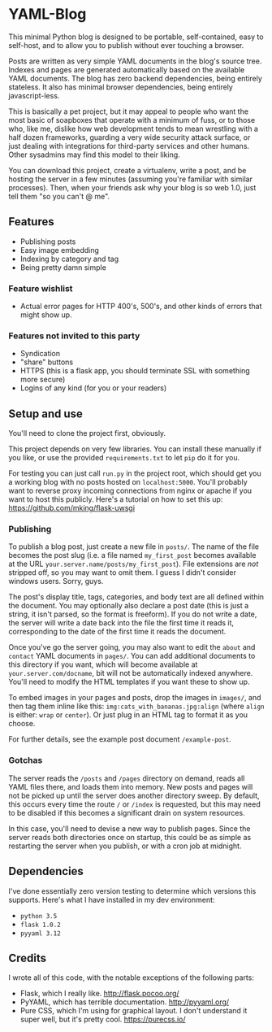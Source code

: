 # YAML-Blog 
This minimal Python blog is designed to be portable, self-contained, easy to self-host, and to allow you to publish without ever touching a browser.

Posts are written as very simple YAML documents in the blog's source tree. Indexes and pages are generated automatically based on the available YAML documents. The blog has zero backend dependencies, being entirely stateless. It also has minimal browser dependencies, being entirely javascript-less.

This is basically a pet project, but it may appeal to people who want the most basic of soapboxes that operate with a minimum of fuss, or to those who, like me, dislike how web development tends to mean wrestling with a half dozen frameworks, guarding a very wide security attack surface, or just dealing with integrations for third-party services and other humans. Other sysadmins may find this model to their liking.

You can download this project, create a virtualenv, write a post, and be hosting the server in a few minutes (assuming you're familiar with similar processes). Then, when your friends ask why your blog is so web 1.0, just tell them "so you can't @ me".

## Features

- Publishing posts
- Easy image embedding
- Indexing by category and tag
- Being pretty damn simple

### Feature wishlist

- Actual error pages for HTTP 400's, 500's, and other kinds of errors that might show up.

### Features not invited to this party

- Syndication
- "share" buttons
- HTTPS (this is a flask app, you should terminate SSL with something more secure)
- Logins of any kind (for you or your readers)



## Setup and use
You'll need to clone the project first, obviously.

This project depends on very few libraries. You can install these manually if you like, or use the provided `requirements.txt` to let `pip` do it for you.

For testing you can just call `run.py` in the project root, which should get you a working blog with no posts hosted on `localhost:5000`. You'll probably want to reverse proxy incoming connections from nginx or apache if you want to host this publicly. Here's a tutorial on how to set this up: https://github.com/mking/flask-uwsgi

### Publishing
To publish a blog post, just create a new file in `posts/`. The name of the file becomes the post slug (i.e. a file named `my_first_post` becomes available at the URL `your.server.name/posts/my_first_post`). File extensions are *not* stripped off, so you may want to omit them. I guess I didn't consider windows users. Sorry, guys.

The post's display title, tags, categories, and body text are all defined within the document. You may optionally also declare a post date (this is just a string, it isn't parsed, so the format is freeform). If you do not write a date, the server will write a date back into the file the first time it reads it, corresponding to the date of the first time it reads the document.

Once you've go the server going, you may also want to edit the `about` and `contact` YAML documents in `pages/`. You can add additional documents to this directory if you want, which will become available at `your.server.com/docname`, bit will not be automatically indexed anywhere. You'll need to modify the HTML templates if you want these to show up.

To embed images in your pages and posts, drop the images in `images/`, and then tag them inline like this: `img:cats_with_bananas.jpg:align` (where `align` is either: `wrap` or `center`). Or just plug in an HTML tag to format it as you choose.

For further details, see the example post document `/example-post`.

### Gotchas
The server reads the `/posts` and `/pages` directory on demand, reads all YAML files there, and loads them into memory. New posts and pages will not be picked up until the server does another directory sweep. By default, this occurs every time the route `/` or `/index` is requested, but this may need to be disabled if this becomes a significant drain on system resources.

In this case, you'll need to devise a new way to publish pages. Since the server reads both directories once on startup, this could be as simple as restarting the server when you publish, or with a cron job at midnight.

## Dependencies
I've done essentially zero version testing to determine which versions this supports. Here's what I have installed in my dev environment:

- `python 3.5`
- `flask 1.0.2`
- `pyyaml 3.12`

## Credits
I wrote all of this code, with the notable exceptions of the following parts:

- Flask, which I really like. http://flask.pocoo.org/
- PyYAML, which has terrible documentation. http://pyyaml.org/
- Pure CSS, which I'm using for graphical layout. I don't understand it super well, but it's pretty cool. https://purecss.io/
